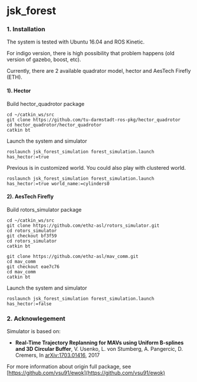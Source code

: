 # jsk_forest

### 1. Installation

The system is tested with Ubuntu 16.04 and ROS Kinetic.

For indigo version, there is high possibility that problem happens (old version of gazebo, boost, etc).

Currently, there are 2 available quadrator model, hector and AesTech Firefly (ETH).

#### 1). Hector

Build hector_quadrotor package

```
cd ~/catkin_ws/src
git clone https://github.com/tu-darmstadt-ros-pkg/hector_quadrotor
cd hector_quadrotor/hector_quadrotor
catkin bt
```

Launch the system and simulator

```
roslaunch jsk_forest_simulation forest_simulation.launch has_hector:=true
```

Previous is in customized world. You could also play with clustered world.

```
roslaunch jsk_forest_simulation forest_simulation.launch has_hector:=true world_name:=cylinders0
```

#### 2). AesTech Firefly

Build rotors_simulator package

```
cd ~/catkin_ws/src
git clone https://github.com/ethz-asl/rotors_simulator.git
cd rotors_simulator
git checkout bf3f59
cd rotors_simulator
catkin bt

git clone https://github.com/ethz-asl/mav_comm.git
cd mav_comm
git checkout eae7c76
cd mav_comm
catkin bt
```

Launch the system and simulator

```
roslaunch jsk_forest_simulation forest_simulation.launch has_hector:=false
```


### 2. Acknowlegement

Simulator is based on:
* **Real-Time Trajectory Replanning for MAVs using Uniform B-splines and 3D Circular Buffer**, V. Usenko, L. von Stumberg, A. Pangercic, D. Cremers, In [arXiv:1703.01416](https://arxiv.org/abs/1703.01416), 2017

For more information about origin full package, see
[https://github.com/vsu91/ewok](https://github.com/vsu91/ewok)

